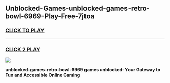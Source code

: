 
## Unblocked-Games-unblocked-games-retro-bowl-6969-Play-Free-7jtoa
<h3>
<a href="https://premium76.site?title=unblocked-games-retro-bowl-6969&ref=09A">CLICK TO PLAY</a></h3>
<hr>

<h3>
<a href="https://premium76.site?title=unblocked-games-retro-bowl-6969&ref=09A">CLICK 2 PLAY</a>
  
</h3>

<a href="https://premium76.site?title=unblocked-games-retro-bowl-6969&ref=09A"><img src="https://clearcache.store/games.png"></a>


**unblocked-games-retro-bowl-6969 games unblocked: Your Gateway to Fun and Accessible Online Gaming**
